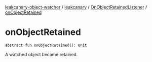 [leakcanary-object-watcher](../../index.md) / [leakcanary](../index.md) / [OnObjectRetainedListener](index.md) / [onObjectRetained](./on-object-retained.md)

# onObjectRetained

`abstract fun onObjectRetained(): `[`Unit`](https://kotlinlang.org/api/latest/jvm/stdlib/kotlin/-unit/index.html)

A watched object became retained.

